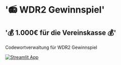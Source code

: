 # '📻 WDR2 Gewinnspiel'
## '💰 1.000€ für die Vereinskasse 💰'

Codewortverwaltung für WDR2 Gewinnspiel

[![Streamlit App](https://static.streamlit.io/badges/streamlit_badge_black_white.svg)](link)
